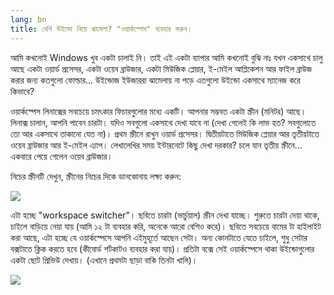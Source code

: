 ```yaml
---
lang: bn
title: বেশি উইন্ডো নিয়ে ঝামেলা? "ওয়ার্কস্পেস" ব্যবহার করুন।
---
```


আমি কখনোই Windows খুব একটা চালাই নি। তাই এই একটা ব্যাপার আমি কখনোই বুঝি নাঃ যখন একসাথে চালু আছে একটা ওয়ার্ড প্রসেসর, একটা ওয়েব ব্রাউজার, একটা মিউজিক প্লেয়ার, ই-মেইল আপ্লিকেশন আর ফাইল ব্রাউজ করার জন্য কতগুলো ফোল্ডার... উইন্ডোজ ইউজাররা ঝামেলায় না পড়ে এতগুলো উইন্ডো একসাথে ম্যানেজ করে কিভাবে?

ওয়ার্কস্পেস লিনাক্সের সবচেয়ে চমৎকার ফিচারগুলোর মধ্যে একটি। আপনার সম্ভবত একটা স্ক্রীন (মনিটর) আছে। লিনাক্স চালান, আপনি পাবেন চারটা। যদিও সবগুলো একসাথে দেখা যাবে না (দেখা গেলেই কি লাভ হত? সবগুলোতে তো আর একসাথে তাকানো যেত না)। প্রথম স্ক্রীনে রাখুন ওয়ার্ড প্রসেসর। দ্বিতীয়টাতে মিউজিক প্লেয়ার আর তৃতীয়টাতে ওয়েব ব্রাউজার আর ই-মেইল এ্যাপ। লেখালেখির সময় ইন্টারনেটে কিছু দেখা দরকার? চলে যান তৃতীয় স্ক্রীনে... একবারে পেয়ে গেলেন ওয়েব ব্রাউজার।

নিচের স্ক্রীনটি দেখুন, স্ক্রীনের নিচের দিকে ডানকোনায় লক্ষ্য করুন:

<img src="Images/workspaces.png" border="0"/>

এটা হচ্ছে "workspace switcher"। ছবিতে চারটা (ভার্চুয়াল) স্ক্রীন দেখা যাচ্ছে। শুরুতে চারটা দেয়া থাকে, চাইলে বাড়িয়ে নেয়া যায় (আমি ১২ টা ব্যবহার করি, অনেকে আরো বেশিও করে)। ছবিতে সবচেয়ে বামের টা হাইলাইট করা আছে, এটা হচ্ছে যে ওয়ার্কস্পেসে আপনি এইমুহূর্তে আছেন সেটা। অন্য কোনটাতে যেতে চাইলে, শুধু সেটার বক্সটাতে ক্লিক করতে হবে (কীবোর্ড শর্টকাটও ব্যবহার করা যায়)। প্রতিটা বক্সে সেই ওয়ার্কস্পেসে থাকা উইন্ডোগুলোর একটা ছোট প্রিভিউ দেখায়। (এখানে প্রথমটা ছাড়া বাকি তিনটা খালি)।

<img src="Images/workspaces_full.png" border="0"/>




